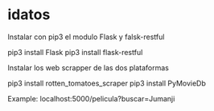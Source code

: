 # idatos

Instalar con pip3 el modulo Flask y falsk-restful

pip3 install Flask
pip3 install flask-restful

Instalar los web scrapper de las dos plataformas

pip3 install rotten_tomatoes_scraper
pip3 install PyMovieDb

Example: localhost:5000/pelicula?buscar=Jumanji

